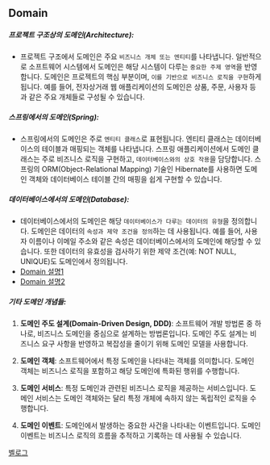 
## Domain

##### 프로젝트 구조상의 도메인(Architecture):
- 프로젝트 구조에서 도메인은 주요 `비즈니스 개체 또는 엔티티`를 나타냅니다. 일반적으로 소프트웨어 시스템에서 도메인은 해당 시스템이 다루는 `중요한 주제 영역`을 반영합니다. 도메인은 프로젝트의 핵심 부분이며, `이를 기반으로 비즈니스 로직을 구현`하게 됩니다. 예를 들어, 전자상거래 웹 애플리케이션의 도메인은 상품, 주문, 사용자 등과 같은 주요 개체들로 구성될 수 있습니다.

##### 스프링에서의 도메인(Spring):
- 스프링에서의 도메인은 주로 `엔티티 클래스`로 표현됩니다. 엔티티 클래스는 데이터베이스의 테이블과 매핑되는 객체를 나타냅니다. 스프링 애플리케이션에서 도메인 클래스는 주로 비즈니스 로직을 구현하고, `데이터베이스와의 상호 작용`을 담당합니다. 스프링의 ORM(Object-Relational Mapping) 기술인 Hibernate를 사용하면 도메인 객체와 데이터베이스 테이블 간의 매핑을 쉽게 구현할 수 있습니다.

##### 데이터베이스에서의 도메인(Database):
- 데이터베이스에서의 도메인은 해당 `데이터베이스가 다루는 데이터의 유형`을 정의합니다. 도메인은 데이터의 `속성과 제약 조건을 정의`하는 데 사용됩니다. 예를 들어, 사용자 이름이나 이메일 주소와 같은 속성은 데이터베이스에서의 도메인에 해당할 수 있습니다. 또한 데이터의 유효성을 검사하기 위한 제약 조건(예: NOT NULL, UNIQUE)도 도메인에서 정의됩니다.
- [Domain 설명1](https://velog.io/@gillog/DBDomain-Data-Dictionary)
- [Domain 설명2](https://tiboy.tistory.com/523)

##### 기타 도메인 개념들:
1. **도메인 주도 설계(Domain-Driven Design, DDD)**: 소프트웨어 개발 방법론 중 하나로, 비즈니스 도메인을 중심으로 설계하는 방법론입니다. 도메인 주도 설계는 비즈니스 요구 사항을 반영하고 복잡성을 줄이기 위해 도메인 모델을 사용합니다.
    
2. **도메인 객체**: 소프트웨어에서 특정 도메인을 나타내는 객체를 의미합니다. 도메인 객체는 비즈니스 로직을 포함하고 해당 도메인에 특화된 행위를 수행합니다.
    
3. **도메인 서비스**: 특정 도메인과 관련된 비즈니스 로직을 제공하는 서비스입니다. 도메인 서비스는 도메인 객체와는 달리 특정 개체에 속하지 않는 독립적인 로직을 수행합니다.
    
4. **도메인 이벤트**: 도메인에서 발생하는 중요한 사건을 나타내는 이벤트입니다. 도메인 이벤트는 비즈니스 로직의 흐름을 추적하고 기록하는 데 사용될 수 있습니다.

[벨로그](https://velog.io/@ttraek/%EA%B0%9C%EB%B0%9C%EC%97%90%EC%84%9C-%EB%8F%84%EB%A9%94%EC%9D%B8%EC%9D%98-%EB%8B%A4%EC%96%91%ED%95%9C-%EC%9D%98%EB%AF%B8)
